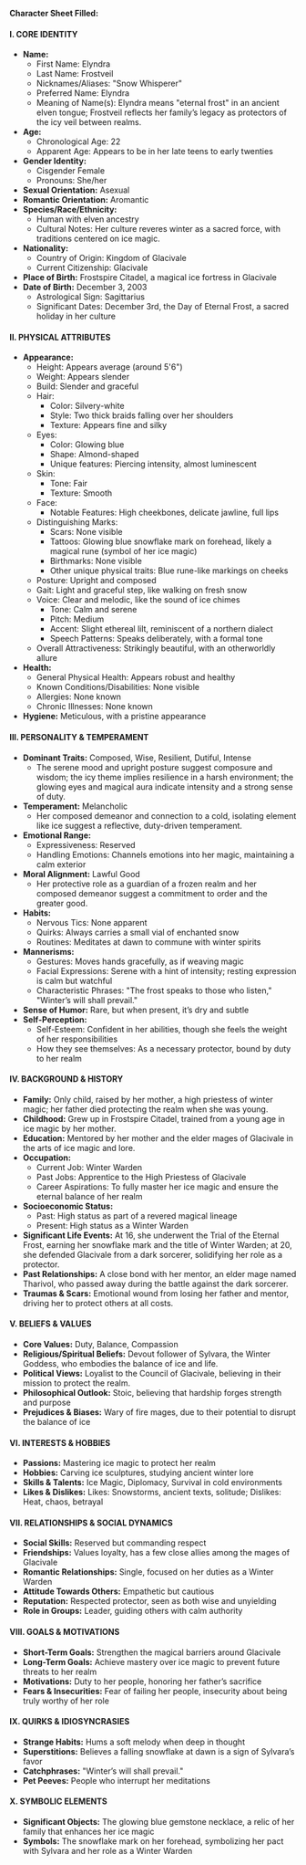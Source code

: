 **Character Sheet Filled:**

#### I. CORE IDENTITY
- **Name:**
  - First Name: Elyndra
  - Last Name: Frostveil
  - Nicknames/Aliases: "Snow Whisperer"
  - Preferred Name: Elyndra
  - Meaning of Name(s): Elyndra means "eternal frost" in an ancient elven tongue; Frostveil reflects her family’s legacy as protectors of the icy veil between realms.
- **Age:**
  - Chronological Age: 22
  - Apparent Age: Appears to be in her late teens to early twenties
- **Gender Identity:**
  - Cisgender Female
  - Pronouns: She/her
- **Sexual Orientation:** Asexual
- **Romantic Orientation:** Aromantic
- **Species/Race/Ethnicity:**
  - Human with elven ancestry
  - Cultural Notes: Her culture reveres winter as a sacred force, with traditions centered on ice magic.
- **Nationality:**
  - Country of Origin: Kingdom of Glacivale
  - Current Citizenship: Glacivale
- **Place of Birth:** Frostspire Citadel, a magical ice fortress in Glacivale
- **Date of Birth:** December 3, 2003
  - Astrological Sign: Sagittarius
  - Significant Dates: December 3rd, the Day of Eternal Frost, a sacred holiday in her culture

#### II. PHYSICAL ATTRIBUTES
- **Appearance:**
  - Height: Appears average (around 5'6")
  - Weight: Appears slender
  - Build: Slender and graceful
  - Hair:
    - Color: Silvery-white
    - Style: Two thick braids falling over her shoulders
    - Texture: Appears fine and silky
  - Eyes:
    - Color: Glowing blue
    - Shape: Almond-shaped
    - Unique features: Piercing intensity, almost luminescent
  - Skin:
    - Tone: Fair
    - Texture: Smooth
  - Face:
    - Notable Features: High cheekbones, delicate jawline, full lips
  - Distinguishing Marks:
    - Scars: None visible
    - Tattoos: Glowing blue snowflake mark on forehead, likely a magical rune (symbol of her ice magic)
    - Birthmarks: None visible
    - Other unique physical traits: Blue rune-like markings on cheeks
  - Posture: Upright and composed
  - Gait: Light and graceful step, like walking on fresh snow
  - Voice: Clear and melodic, like the sound of ice chimes
    - Tone: Calm and serene
    - Pitch: Medium
    - Accent: Slight ethereal lilt, reminiscent of a northern dialect
    - Speech Patterns: Speaks deliberately, with a formal tone
  - Overall Attractiveness: Strikingly beautiful, with an otherworldly allure
- **Health:**
  - General Physical Health: Appears robust and healthy
  - Known Conditions/Disabilities: None visible
  - Allergies: None known
  - Chronic Illnesses: None known
- **Hygiene:** Meticulous, with a pristine appearance

#### III. PERSONALITY & TEMPERAMENT
- **Dominant Traits:** Composed, Wise, Resilient, Dutiful, Intense
  - The serene mood and upright posture suggest composure and wisdom; the icy theme implies resilience in a harsh environment; the glowing eyes and magical aura indicate intensity and a strong sense of duty.
- **Temperament:** Melancholic
  - Her composed demeanor and connection to a cold, isolating element like ice suggest a reflective, duty-driven temperament.
- **Emotional Range:**
  - Expressiveness: Reserved
  - Handling Emotions: Channels emotions into her magic, maintaining a calm exterior
- **Moral Alignment:** Lawful Good
  - Her protective role as a guardian of a frozen realm and her composed demeanor suggest a commitment to order and the greater good.
- **Habits:**
  - Nervous Tics: None apparent
  - Quirks: Always carries a small vial of enchanted snow
  - Routines: Meditates at dawn to commune with winter spirits
- **Mannerisms:**
  - Gestures: Moves hands gracefully, as if weaving magic
  - Facial Expressions: Serene with a hint of intensity; resting expression is calm but watchful
  - Characteristic Phrases: "The frost speaks to those who listen," "Winter’s will shall prevail."
- **Sense of Humor:** Rare, but when present, it’s dry and subtle
- **Self-Perception:**
  - Self-Esteem: Confident in her abilities, though she feels the weight of her responsibilities
  - How they see themselves: As a necessary protector, bound by duty to her realm

#### IV. BACKGROUND & HISTORY
- **Family:** Only child, raised by her mother, a high priestess of winter magic; her father died protecting the realm when she was young.
- **Childhood:** Grew up in Frostspire Citadel, trained from a young age in ice magic by her mother.
- **Education:** Mentored by her mother and the elder mages of Glacivale in the arts of ice magic and lore.
- **Occupation:**
  - Current Job: Winter Warden
  - Past Jobs: Apprentice to the High Priestess of Glacivale
  - Career Aspirations: To fully master her ice magic and ensure the eternal balance of her realm
- **Socioeconomic Status:**
  - Past: High status as part of a revered magical lineage
  - Present: High status as a Winter Warden
- **Significant Life Events:** At 16, she underwent the Trial of the Eternal Frost, earning her snowflake mark and the title of Winter Warden; at 20, she defended Glacivale from a dark sorcerer, solidifying her role as a protector.
- **Past Relationships:** A close bond with her mentor, an elder mage named Tharivol, who passed away during the battle against the dark sorcerer.
- **Traumas & Scars:** Emotional wound from losing her father and mentor, driving her to protect others at all costs.

#### V. BELIEFS & VALUES
- **Core Values:** Duty, Balance, Compassion
- **Religious/Spiritual Beliefs:** Devout follower of Sylvara, the Winter Goddess, who embodies the balance of ice and life.
- **Political Views:** Loyalist to the Council of Glacivale, believing in their mission to protect the realm.
- **Philosophical Outlook:** Stoic, believing that hardship forges strength and purpose
- **Prejudices & Biases:** Wary of fire mages, due to their potential to disrupt the balance of ice

#### VI. INTERESTS & HOBBIES
- **Passions:** Mastering ice magic to protect her realm
- **Hobbies:** Carving ice sculptures, studying ancient winter lore
- **Skills & Talents:** Ice Magic, Diplomacy, Survival in cold environments
- **Likes & Dislikes:** Likes: Snowstorms, ancient texts, solitude; Dislikes: Heat, chaos, betrayal

#### VII. RELATIONSHIPS & SOCIAL DYNAMICS
- **Social Skills:** Reserved but commanding respect
- **Friendships:** Values loyalty, has a few close allies among the mages of Glacivale
- **Romantic Relationships:** Single, focused on her duties as a Winter Warden
- **Attitude Towards Others:** Empathetic but cautious
- **Reputation:** Respected protector, seen as both wise and unyielding
- **Role in Groups:** Leader, guiding others with calm authority

#### VIII. GOALS & MOTIVATIONS
- **Short-Term Goals:** Strengthen the magical barriers around Glacivale
- **Long-Term Goals:** Achieve mastery over ice magic to prevent future threats to her realm
- **Motivations:** Duty to her people, honoring her father’s sacrifice
- **Fears & Insecurities:** Fear of failing her people, insecurity about being truly worthy of her role

#### IX. QUIRKS & IDIOSYNCRASIES
- **Strange Habits:** Hums a soft melody when deep in thought
- **Superstitions:** Believes a falling snowflake at dawn is a sign of Sylvara’s favor
- **Catchphrases:** "Winter’s will shall prevail."
- **Pet Peeves:** People who interrupt her meditations

#### X. SYMBOLIC ELEMENTS
- **Significant Objects:** The glowing blue gemstone necklace, a relic of her family that enhances her ice magic
- **Symbols:** The snowflake mark on her forehead, symbolizing her pact with Sylvara and her role as a Winter Warden
